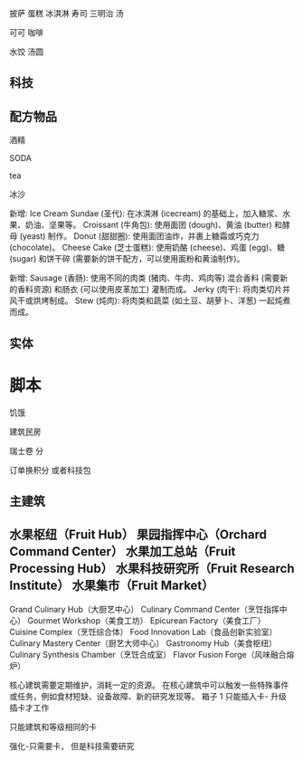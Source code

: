 

披萨
蛋糕
冰淇淋
寿司
三明治
汤


可可 咖啡

[//]: # (辣椒)

水饺
汤圆

## 科技



## 配方物品

酒精

SODA

tea

冰沙

新增:
Ice Cream Sundae (圣代): 在冰淇淋 (icecream) 的基础上，加入糖浆、水果、奶油、坚果等。
Croissant (牛角包): 使用面团 (dough)、黄油 (butter) 和酵母 (yeast) 制作。
Donut (甜甜圈): 使用面团油炸，并裹上糖霜或巧克力 (chocolate)。
Cheese Cake (芝士蛋糕): 使用奶酪 (cheese)、鸡蛋 (egg)、糖 (sugar) 和饼干碎 (需要新的饼干配方，可以使用面粉和黄油制作)。

新增:
Sausage (香肠): 使用不同的肉类 (猪肉、牛肉、鸡肉等) 混合香料 (需要新的香料资源) 和肠衣 (可以使用皮革加工) 灌制而成。
Jerky (肉干): 将肉类切片并风干或烘烤制成。
Stew (炖肉): 将肉类和蔬菜 (如土豆、胡萝卜、洋葱) 一起炖煮而成。


## 实体

# 脚本

饥饿

建筑民房

瑞士卷 分

订单换积分 或者科技包

## 主建筑
水果枢纽（Fruit Hub）
果园指挥中心（Orchard Command Center）
水果加工总站（Fruit Processing Hub）
水果科技研究所（Fruit Research Institute）
水果集市（Fruit Market）
---
Grand Culinary Hub（大厨艺中心）
Culinary Command Center（烹饪指挥中心）
Gourmet Workshop（美食工坊）
Epicurean Factory（美食工厂）
Cuisine Complex（烹饪综合体）
Food Innovation Lab（食品创新实验室）
Culinary Mastery Center（厨艺大师中心）
Gastronomy Hub（美食枢纽）
Culinary Synthesis Chamber（烹饪合成室）
Flavor Fusion Forge（风味融合熔炉）

核心建筑需要定期维护，消耗一定的资源。
在核心建筑中可以触发一些特殊事件或任务，例如食材短缺、设备故障、新的研究发现等。
箱子 1 
只能插入卡- 升级
插卡才工作

只能建筑和等级相同的卡

强化-只需要卡， 但是科技需要研究

